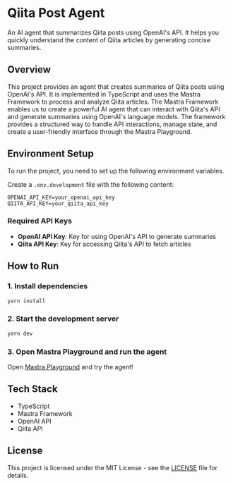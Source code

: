 # Qiita Post Agent

An AI agent that summarizes Qiita posts using OpenAI's API. It helps you quickly understand the content of Qiita articles by generating concise summaries.

## Overview

This project provides an agent that creates summaries of Qiita posts using OpenAI's API. It is implemented in TypeScript and uses the Mastra Framework to process and analyze Qiita articles. The Mastra Framework enables us to create a powerful AI agent that can interact with Qiita's API and generate summaries using OpenAI's language models. The framework provides a structured way to handle API interactions, manage state, and create a user-friendly interface through the Mastra Playground.

## Environment Setup

To run the project, you need to set up the following environment variables.

Create a `.env.development` file with the following content:

```env
OPENAI_API_KEY=your_openai_api_key
QIITA_API_KEY=your_qiita_api_key
```

### Required API Keys

- **OpenAI API Key**: Key for using OpenAI's API to generate summaries
- **Qiita API Key**: Key for accessing Qiita's API to fetch articles

## How to Run

### 1. Install dependencies

```bash
yarn install
```

### 2. Start the development server

```bash
yarn dev
```

### 3. Open Mastra Playground and run the agent

Open [Mastra Playground](http://localhost:4111/) and try the agent!

## Tech Stack

- TypeScript
- Mastra Framework
- OpenAI API
- Qiita API

## License

This project is licensed under the MIT License - see the [LICENSE](LICENSE) file for details.
